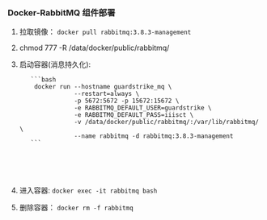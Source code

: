 ### Docker-RabbitMQ 组件部署 

1. 拉取镜像： `docker pull rabbitmq:3.8.3-management`

2. chmod 777 -R /data/docker/public/rabbitmq/

3. 启动容器(消息持久化):   
                                           
          ```bash
           docker run --hostname guardstrike_mq \
                      --restart=always \
                      -p 5672:5672 -p 15672:15672 \
                      -e RABBITMQ_DEFAULT_USER=guardstrike \
                      -e RABBITMQ_DEFAULT_PASS=iiisct \
                      -v /data/docker/public/rabbitmq/:/var/lib/rabbitmq/ \
                      --name rabbitmq -d rabbitmq:3.8.3-management 
          ```


      ​    
              


      ​            

4. 进入容器:    `docker exec -it rabbitmq bash`

5. 删除容器： `docker rm -f rabbitmq`





